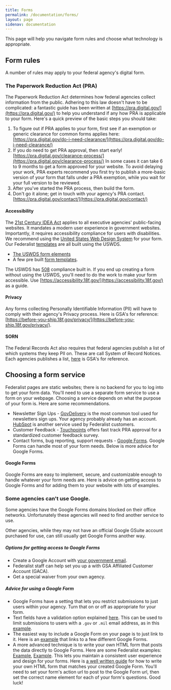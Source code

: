 ```yaml
---
title: Forms
permalink: /documentation/forms/
layout: page
sidenav: documentation
---
```

This page will help you navigate form rules and choose what technology is appropriate.

## Form rules
A number of rules may apply to your federal agency's digital form. 

### The Paperwork Reduction Act (PRA)
The Paperwork Reduction Act determines how federal agencies collect information from the public. Adhering to this law doesn't have to be complicated: a fantastic guide has been written at [https://pra.digital.gov/](https://pra.digital.gov/) to help you understand if any how PRA is applicable to your form. Here's a quick preview of the basic steps you should take:

1. To figure out if PRA applies to your form, first see if an exemption or generic clearance for common forms applies here: [https://pra.digital.gov/do-i-need-clearance/](https://pra.digital.gov/do-i-need-clearance/)
2. If you do need to get PRA approval, then start early! [https://pra.digital.gov/clearance-process/](https://pra.digital.gov/clearance-process/) In some cases it can take 6 to 9 months to get a form approved for your website. To avoid delaying your work, PRA experts recommend you first try to publish a more-basic version of your form that falls under a PRA exemption, while you wait for your full version to be reviewed.
3. After you've started the PRA process, then build the form.
4. Don't go it alone; get in touch with your agency's PRA contact. [https://pra.digital.gov/contact/](https://pra.digital.gov/contact/)

#### Accessibility
The [21st Century IDEA Act](https://www.congress.gov/bill/115th-congress/house-bill/5759/text) applies to all executive agencies' public-facing websites. It mandates a modern user experience in government websites. Importantly, it requires accessibility compliance for users with disabilities. We recommend using the [United States Web Design System](https://designsystem.digital.gov/) for your form. Our Federalist [templates](https://federalist.18f.gov/documentation/templates/) are all built using the USWDS.
- [The USWDS form elements](https://designsystem.digital.gov/components/form-controls/)
- A few pre built [form templates](https://designsystem.digital.gov/components/form-templates/).

The USWDS has [508](https://www.section508.gov/manage/laws-and-policies) compliance built in. If you end up creating a form without using the USWDS, you'll need to do the work to make your form accessible. Use [https://accessibility.18f.gov/](https://accessibility.18f.gov/) as a guide.

#### Privacy
Any forms collecting Personally Identifiable Information (PII) will have to comply with their agency's Privacy process. Here is GSA's for reference: [https://before-you-ship.18f.gov/privacy/](https://before-you-ship.18f.gov/privacy/).

#### SORN
The Federal Records Act also requires that federal agencies publish a list of which systems they keep PII on. These are call System of Record Notices. Each agencies publishes a list, [here](https://www.gsa.gov/reference/gsa-privacy-program/systems-of-records-privacy-act/system-of-records-notices-sorns-privacy-act) is GSA's for reference.

## Choosing a form service
Federalist pages are static websites; there is no backend for you to log into to get your form data. You'll need to use a separate form service to use a form on your webpage. Choosing a service depends on what the purpose of your form is. Here are some recommendations.

- Newsletter Sign Ups - [GovDelivery](https://granicus.com/solution/govdelivery/) is the most common tool used for newsletters sign ups. Your agency probably already has an account. [HubSpot](https://www.hubspot.com/) is another service used by Federalist customers.
- Customer Feedback - [Touchpoints](https://touchpoints.digital.gov) offers fast track PRA approval for a standardized customer feedback survey.
- Contact forms, bug reporting, support requests - [Google Forms](https://gsuite.google.com/products/forms/). Google Forms can handle most of your form needs. Below is more advice for Google Forms.

#### Google Forms
Google Forms are easy to implement, secure, and customizable enough to handle whatever your form needs are. Here is advice on getting access to Google Forms and for adding them to your website with lots of examples.

<div class="usa-alert usa-alert-warning">
  <div class="usa-alert-body">
    <h3 class="usa-alert-heading">Some agencies can't use Google.</h3>
    <p class="usa-alert-text">Some agencies have the Google Forms domains blocked on their office networks. Unfortunately these agencies will need to find another service to use.</p>
  </div>
</div>

Other agencies, while they may not have an official Google GSuite account purchased for use, can still usually get Google Forms another way.

##### Options for getting access to Google Forms
* Create a Google Account with [your government email](https://accounts.google.com/SignUpWithoutGmail).
* Federalist staff can help set you up a with GSA Affiliated Customer Account (GACA).
* Get a special waiver from your own agency.

##### Advice for using a Google Form
* Google Forms have a setting that lets you restrict submissions to just users within your agency. Turn that on or off as appropriate for your form.
* Text fields have a validation option explained [here](https://support.google.com/docs/answer/3378864?hl=en). This can be used to limit submissions to users with a `.gov` or `.mil` email address, as in this [example](https://docs.google.com/forms/d/e/1FAIpQLSePimoF0RkiCP62BSIL_yj0yMXEUePNJ9AabPJqq1Xzbp_GVg/viewform).
* The easiest way to include a Google Form on your page is to just link to it. Here is an [example](https://coe.gsa.gov/connect/contact-us.html#joinus) that links to a few different Google Forms.
* A more advanced technique is to write your own HTML form that posts the data directly to Google Forms. Here are some Federalist examples: [Example](https://tech.gsa.gov/work-with-us/#contact), [Example](https://www.afwerx.af.mil/join.html). This lets you maintain a consistent user experience and design for your forms.  Here is [a well written guide](https://blog.webjeda.com/google-form-customize/) for how to write your own HTML form that matches your created Google Form. You'll need to set your form's action url to post to the Google Form url, then set the correct name element for each of your form's questions. Good luck!